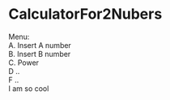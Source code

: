 # CalculatorFor2Nubers
Menu:  
A. Insert A number  
B. Insert B number  
C. Power  
D ..  
F ..  
I am so cool

